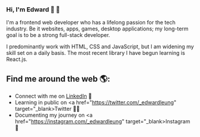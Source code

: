 ### Hi, I'm Edward 👋 🙂

I'm a frontend web developer who has a lifelong passion for the tech industry. Be it websites, apps, games, desktop applications; my long-term goal is to be a strong full-stack developer.

I predominantly work with HTML, CSS and JavaScript, but I am widening my skill set on a daily basis. The most recent library I have begun learning is React.js. 

## Find me around the web 🌎:
- Connect with me on <a href="https://www.linkedin.com/in/edward-leung-3a6165142/" target="_blank">LinkedIn</a> 💼
- Learning in public on <a href="https://twitter.com/_edwardleung" target="_blank>Twitter</a> ✍🏾
- Documenting my journey on <a href="https://instagram.com/_edwardleung" target="_blank>Instagram</a> 📝 
